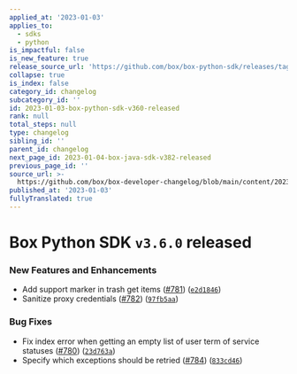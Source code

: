 ```yaml
---
applied_at: '2023-01-03'
applies_to:
  - sdks
  - python
is_impactful: false
is_new_feature: true
release_source_url: 'https://github.com/box/box-python-sdk/releases/tag/v3.6.0'
collapse: true
is_index: false
category_id: changelog
subcategory_id: ''
id: 2023-01-03-box-python-sdk-v360-released
rank: null
total_steps: null
type: changelog
sibling_id: ''
parent_id: changelog
next_page_id: 2023-01-04-box-java-sdk-v382-released
previous_page_id: ''
source_url: >-
  https://github.com/box/box-developer-changelog/blob/main/content/2023/01-03-box-python-sdk-v360-released.md
published_at: '2023-01-03'
fullyTranslated: true
---
```

# Box Python SDK `v3.6.0` released

### New Features and Enhancements

* Add support marker in trash get items ([#781][1]) ([`e2d1846`][2])
* Sanitize proxy credentials ([#782][3]) ([`97fb5aa`][4])

### Bug Fixes

* Fix index error when getting an empty list of user term of service statuses ([#780][5]) ([`23d763a`][6])
* Specify which exceptions should be retried ([#784][7]) ([`833cd46`][8])

[1]: https://github.com/box/box-python-sdk/issues/781

[2]: https://github.com/box/box-python-sdk/commit/e2d1846818aeccfcba2a2f09a5cd924c9f6cd534

[3]: https://github.com/box/box-python-sdk/issues/782

[4]: https://github.com/box/box-python-sdk/commit/97fb5aa2ed72008570abb327269ecec150632af9

[5]: https://github.com/box/box-python-sdk/issues/780

[6]: https://github.com/box/box-python-sdk/commit/23d763ac4ba592131c43eb0319929db25d041c30

[7]: https://github.com/box/box-python-sdk/issues/784

[8]: https://github.com/box/box-python-sdk/commit/833cd46bafe774f19925f78600df90477bf07055
